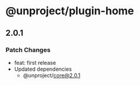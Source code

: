# @unproject/plugin-home

## 2.0.1

### Patch Changes

- feat: first release
- Updated dependencies
  - @unproject/core@2.0.1
